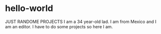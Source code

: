 # hello-world
JUST RANDOME PROJECTS
I am a 34 year-old lad. I am from Mexico and I am an editor.
I have to do some projects so here I am. 
